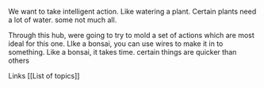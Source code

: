 We want to take intelligent action. Like watering a plant. Certain plants need a lot of water. some not much all. 


Through this hub, were going to try to mold a set of actions which are most ideal for this one.
LIke a bonsai, you can use wires to make it in to something.
Like a bonsai, it takes time. certain things are quicker than others


Links
[[List of topics]]

